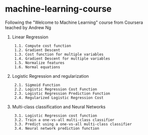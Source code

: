 # machine-learning-course
Following the "Welcome to Machine Learning" course from Coursera teached by Andrew Ng

1. Linear Regression
        
        1.1. Compute cost function 
        1.2. Gradient Descent 
        1.3. Cost function for multiple variables
        1.4. Gradient Descent for multiple variables
        1.5. Normalize features
        1.6. Normal equations  
2. Logistic Regression and regularization

        2.1. Sigmoid Function
        2.2. Logistic Regression Cost Function
        2.3. Logistic Regression Prediction Function
        2.4. Regularized Logistic Regression Cost
3. Multi-class classification and Neural Networks
        
        3.1. Logistic Regression cost function
        3.2. Train a one-vs-all multi-class classifier
        3.3. Predict using a one-vs-all multi-class classifier
        3.4. Neural network prediction function
